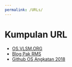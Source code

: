 ```yaml
---
permalink: /URLs/
---
```


# Kumpulan URL

* [OS.VLSM.ORG](https://os.vlsm.org/)
* [Blog Pak RMS](https://rahmatm.samik-ibrahim.vlsm.org/)
* [Github OS Angkatan 2018](https://github.com/UI-FASILKOM-OS/os201)

